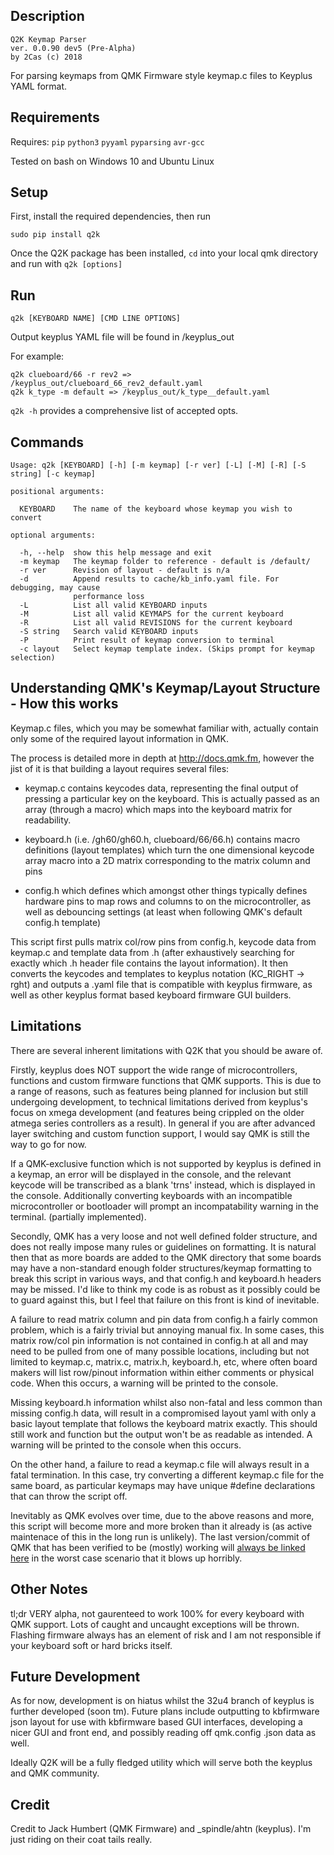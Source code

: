## Description
```
Q2K Keymap Parser 
ver. 0.0.90 dev5 (Pre-Alpha) 
by 2Cas (c) 2018
```

For parsing keymaps from QMK Firmware style keymap.c files to Keyplus YAML format.

## Requirements

Requires: `pip` `python3` `pyyaml` `pyparsing` `avr-gcc`

Tested on bash on Windows 10 and Ubuntu Linux

## Setup

First, install the required dependencies, then run

`sudo pip install q2k`

Once the Q2K package has been installed, `cd` into your local qmk directory and run with `q2k [options]`

## Run

`q2k [KEYBOARD NAME] [CMD LINE OPTIONS]`

Output keyplus YAML file will be found in <qmk root>/keyplus_out

For example:
```
q2k clueboard/66 -r rev2 => /keyplus_out/clueboard_66_rev2_default.yaml
q2k k_type -m default => /keyplus_out/k_type__default.yaml
```

``q2k -h`` provides a comprehensive list of accepted opts.

## Commands

```
Usage: q2k [KEYBOARD] [-h] [-m keymap] [-r ver] [-L] [-M] [-R] [-S string] [-c keymap] 

positional arguments:

  KEYBOARD    The name of the keyboard whose keymap you wish to convert

optional arguments:

  -h, --help  show this help message and exit
  -m keymap   The keymap folder to reference - default is /default/
  -r ver      Revision of layout - default is n/a
  -d          Append results to cache/kb_info.yaml file. For debugging, may cause
              performance loss
  -L          List all valid KEYBOARD inputs
  -M          List all valid KEYMAPS for the current keyboard
  -R          List all valid REVISIONS for the current keyboard
  -S string   Search valid KEYBOARD inputs
  -P          Print result of keymap conversion to terminal
  -c layout   Select keymap template index. (Skips prompt for keymap selection)
```

## Understanding QMK's Keymap/Layout Structure - How this works

Keymap.c files, which you may be somewhat familiar with, actually contain only some of the required layout information in QMK.

The process is detailed more in depth at http://docs.qmk.fm, however the jist of it is that building a layout requires several files:

 * keymap.c contains keycodes data, representing the final output of pressing a particular key on the keyboard. This is actually passed as an array (through a macro) which maps into the keyboard matrix for readability.

 * keyboard.h (i.e. /gh60/gh60.h, clueboard/66/66.h) contains macro definitions (layout templates) which turn the one dimensional keycode array macro into a 2D matrix corresponding to the matrix column and pins

 * config.h which defines which amongst other things typically defines hardware pins to map rows and columns to on the microcontroller, as well as debouncing settings (at least when following QMK's default config.h template)

This script first pulls matrix col/row pins from config.h, keycode data from keymap.c and template data from <keyboard>.h (after exhaustively searching for exactly which <keyboard>.h header file contains the layout information). It then converts the keycodes and templates to keyplus notation (KC_RIGHT -> rght) and outputs a .yaml file that is compatible with keyplus firmware, as well as other keyplus format based keyboard firmware GUI builders.


## Limitations

There are several inherent limitations with Q2K that you should be aware of. 

Firstly, keyplus does NOT support the wide range of microcontrollers, functions and custom firmware functions that QMK supports. This is due to a range of reasons, such as features being planned for inclusion but still undergoing development, to technical limitations derived from keyplus's focus on xmega development (and features being crippled on the older atmega series controllers as a result). In general if you are after advanced layer switching and custom function support, I would say QMK is still the way to go for now.

If a QMK-exclusive function which is not supported by keyplus is defined in a keymap, an error will be displayed in the console, and the relevant keycode will be transcribed as a blank 'trns' instead, which is displayed in the console. Additionally converting keyboards with an incompatible microcontroller or bootloader will prompt an incompatability warning in the terminal. (partially implemented).

Secondly, QMK has a very loose and not well defined folder structure, and does not really impose many rules or guidelines on formatting. It is natural then that as more boards are added to the QMK directory that some boards may have a non-standard enough folder structures/keymap formatting to break this script in various ways, and that config.h and keyboard.h headers may be missed. I'd like to think my code is as robust as it possibly could be to guard against this, but I feel that failure on this front is kind of inevitable.

A failure to read matrix column and pin data from config.h a fairly common problem, which is a fairly trivial but annoying manual fix. In some cases, this matrix row/col pin information is not contained in config.h at all and may need to be pulled from one of many possible locations, including but not limited to keymap.c, matrix.c, matrix.h, keyboard.h, etc, where often board makers will list row/pinout information within either comments or physical code. When this occurs, a warning will be printed to the console.

Missing keyboard.h information whilst also non-fatal and less common than missing config.h data, will result in a compromised layout yaml with only a basic layout template that follows the keyboard matrix exactly. This should still work and function but the output won't be as readable as intended. A warning will be printed to the console when this occurs.

On the other hand, a failure to read a keymap.c file will always result in a fatal termination. In this case, try converting a different keymap.c file for the same board, as particular keymaps may have unique #define declarations that can throw the script off.

Inevitably as QMK evolves over time, due to the above reasons and more, this script will become more and more broken than it already is (as active maintenace of this in the long run is unlikely). The last version/commit of QMK that has been verified to be (mostly) working will [always be linked here](https://github.com/qmk/qmk_firmware/tree/a09a042b8fe6a0369a7c479168492125efa24e59) in the worst case scenario that it blows up horribly. 

## Other Notes

tl;dr VERY alpha, not gaurenteed to work 100% for every keyboard with QMK support. Lots of caught and uncaught exceptions will be thrown. Flashing firmware always has an element of risk and I am not responsible if your keyboard soft or hard bricks itself. 

## Future Development

As for now, development is on hiatus whilst the 32u4 branch of keyplus is further developed (soon tm). Future plans include outputting to kbfirmware json layout for use with kbfirmware based GUI interfaces, developing a nicer GUI and front end, and possibly reading off qmk.config .json data as well.

Ideally Q2K will be a fully fledged utility which will serve both the keyplus and QMK community.

## Credit

Credit to Jack Humbert (QMK Firmware) and _spindle/ahtn (keyplus). I'm just riding on their coat tails really. 
